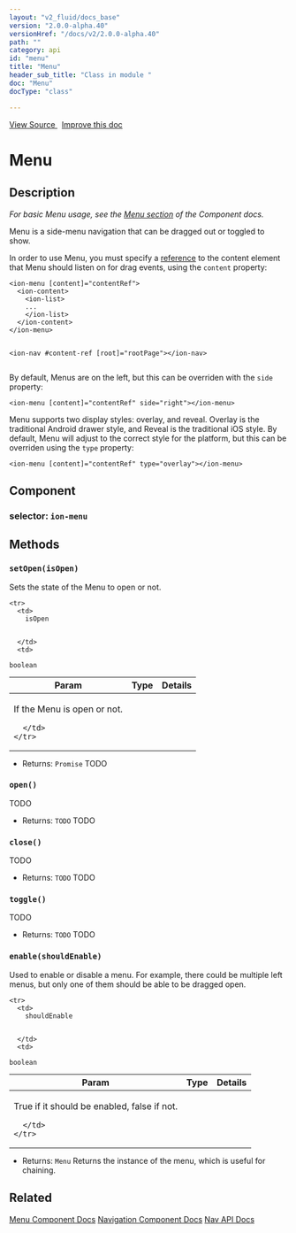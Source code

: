 ```yaml
---
layout: "v2_fluid/docs_base"
version: "2.0.0-alpha.40"
versionHref: "/docs/v2/2.0.0-alpha.40"
path: ""
category: api
id: "menu"
title: "Menu"
header_sub_title: "Class in module "
doc: "Menu"
docType: "class"

---
```





<div class="improve-docs">
  <a href='http://github.com/driftyco/ionic2/tree/master/ionic/components/menu/menu.ts#L7'>
    View Source
  </a>
  &nbsp;
  <a href='http://github.com/driftyco/ionic2/edit/master/ionic/components/menu/menu.ts#L7'>
    Improve this doc
  </a>

</div>




<h1 class="api-title">


Menu






</h1>






<h2>Description</h2>

<p><em>For basic Menu usage, see the <a href="../../../../components/#menus">Menu section</a>
of the Component docs.</em></p>
<p>Menu is a side-menu navigation that can be dragged out or toggled to show.</p>
<p>In order to use Menu, you must specify a <a href="https://angular.io/docs/ts/latest/guide/user-input.html#local-variables">reference</a>
to the content element that Menu should listen on for drag events, using the
<code>content</code> property:</p>
<pre><code class="lang-html">&lt;ion-menu [content]=&quot;contentRef&quot;&gt;
  &lt;ion-content&gt;
    &lt;ion-list&gt;
    ...
    &lt;/ion-list&gt;
  &lt;/ion-content&gt;
&lt;/ion-menu&gt;

&lt;ion-nav #content-ref [root]=&quot;rootPage&quot;&gt;&lt;/ion-nav&gt;
</code></pre>
<p>By default, Menus are on the left, but this can be overriden with the <code>side</code>
property:</p>
<pre><code class="lang-html">&lt;ion-menu [content]=&quot;contentRef&quot; side=&quot;right&quot;&gt;&lt;/ion-menu&gt;
</code></pre>
<p>Menu supports two display styles: overlay, and reveal. Overlay
is the traditional Android drawer style, and Reveal is the traditional iOS
style. By default, Menu will adjust to the correct style for the platform,
but this can be overriden using the <code>type</code> property:</p>
<pre><code class="lang-html">&lt;ion-menu [content]=&quot;contentRef&quot; type=&quot;overlay&quot;&gt;&lt;/ion-menu&gt;
</code></pre>


<h2>Component</h2>
<h3>selector: <code>ion-menu</code></h3>





<h2>Methods</h2>

<div id="setOpen"></div>

<h3>
<code>setOpen(isOpen)</code>

</h3>

Sets the state of the Menu to open or not.



<table class="table" style="margin:0;">
  <thead>
    <tr>
      <th>Param</th>
      <th>Type</th>
      <th>Details</th>
    </tr>
  </thead>
  <tbody>
    
    <tr>
      <td>
        isOpen
        
        
      </td>
      <td>
        
  <code>boolean</code>
      </td>
      <td>
        <p>If the Menu is open or not.</p>

        
      </td>
    </tr>
    
  </tbody>
</table>






* Returns: 
  <code>Promise</code> TODO




<div id="open"></div>

<h3>
<code>open()</code>

</h3>

TODO






* Returns: 
  <code>TODO</code> TODO




<div id="close"></div>

<h3>
<code>close()</code>

</h3>

TODO






* Returns: 
  <code>TODO</code> TODO




<div id="toggle"></div>

<h3>
<code>toggle()</code>

</h3>

TODO






* Returns: 
  <code>TODO</code> TODO




<div id="enable"></div>

<h3>
<code>enable(shouldEnable)</code>

</h3>

Used to enable or disable a menu. For example, there could be multiple
left menus, but only one of them should be able to be dragged open.



<table class="table" style="margin:0;">
  <thead>
    <tr>
      <th>Param</th>
      <th>Type</th>
      <th>Details</th>
    </tr>
  </thead>
  <tbody>
    
    <tr>
      <td>
        shouldEnable
        
        
      </td>
      <td>
        
  <code>boolean</code>
      </td>
      <td>
        <p>True if it should be enabled, false if not.</p>

        
      </td>
    </tr>
    
  </tbody>
</table>






* Returns: 
  <code>Menu</code> Returns the instance of the menu, which is useful for chaining.




<h2>Related</h2>

<a href='/docs/v2/components#menus'>Menu Component Docs</a>
<a href='/docs/v2/components#navigation'>Navigation Component Docs</a>
<a href='../../nav/Nav'>Nav API Docs</a><!-- end content block -->


<!-- end body block -->

